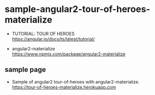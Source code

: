 # sample-angular2-tour-of-heroes-materialize
- TUTORIAL: TOUR OF HEROES  
https://angular.io/docs/ts/latest/tutorial/

- angular2-materialize  
https://www.npmjs.com/package/angular2-materialize

## sample page
- Sample of angular2 tour-of-heroes with angular2-materialize.
https://tour-of-heroes-materialize.herokuapp.com
